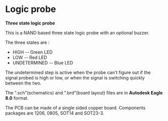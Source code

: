 # Logic probe
**Three state logic probe**

This is a NAND based three state logic probe with an optional buzzer.

The three states are : 
* HIGH         --  Green LED
* LOW          --  Red LED
* UNDETERMINED --  Blue LED

The undetermined step is active when the probe can't figure out if the signal probed is high or low, or when the signal is switching quickly between the two.

The ".sch"(schematics) and ".brd"(board layout) files are in **Autodesk Eagle 8.0** format.

The PCB can be made of a single sided copper board. Components packages are 1206, 0805, SOT14 and SOT23-3.
